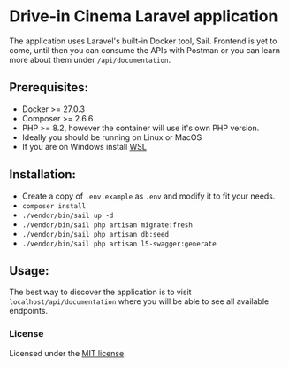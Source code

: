 # Drive-in Cinema Laravel application

The application uses Laravel's built-in Docker tool, Sail.
Frontend is yet to come, until then you can consume the APIs with Postman or you can learn more about them under `/api/documentation`.

## Prerequisites:

- Docker >= 27.0.3
- Composer >= 2.6.6
- PHP >= 8.2, however the container will use it's own PHP version.
- Ideally you should be running on Linux or MacOS
- If you are on Windows install [WSL](https://learn.microsoft.com/en-us/windows/wsl/install)

## Installation:

- Create a copy of `.env.example` as `.env` and modify it to fit your needs.
- `composer install`
- `./vendor/bin/sail up -d`
- `./vendor/bin/sail php artisan migrate:fresh`
- `./vendor/bin/sail php artisan db:seed`
- `./vendor/bin/sail php artisan l5-swagger:generate`

## Usage:

The best way to discover the application is to visit `localhost/api/documentation` 
where you will be able to see all available endpoints.

### License

Licensed under the [MIT license](https://opensource.org/licenses/MIT).
